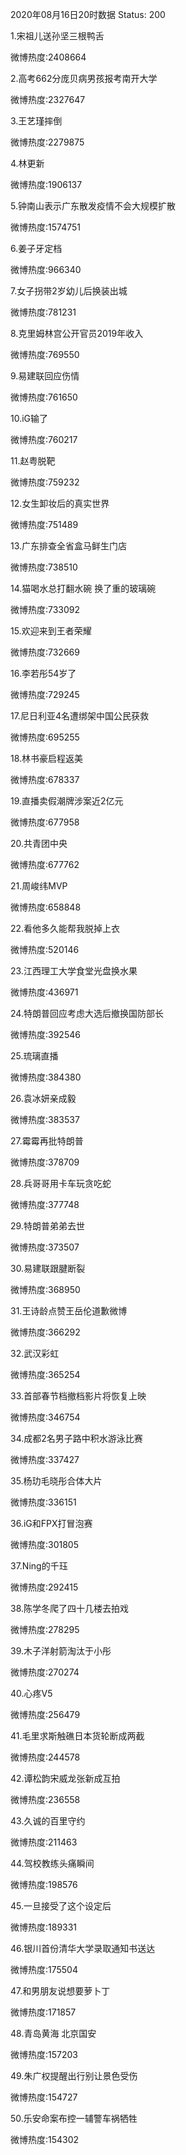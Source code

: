 2020年08月16日20时数据
Status: 200

1.宋祖儿送孙坚三根鸭舌

微博热度:2408664

2.高考662分庞贝病男孩报考南开大学

微博热度:2327647

3.王艺瑾摔倒

微博热度:2279875

4.林更新

微博热度:1906137

5.钟南山表示广东散发疫情不会大规模扩散

微博热度:1574751

6.姜子牙定档

微博热度:966340

7.女子拐带2岁幼儿后换装出城

微博热度:781231

8.克里姆林宫公开官员2019年收入

微博热度:769550

9.易建联回应伤情

微博热度:761650

10.iG输了

微博热度:760217

11.赵粤脱靶

微博热度:759232

12.女生卸妆后的真实世界

微博热度:751489

13.广东排查全省盒马鲜生门店

微博热度:738510

14.猫喝水总打翻水碗 换了重的玻璃碗

微博热度:733092

15.欢迎来到王者荣耀

微博热度:732669

16.李若彤54岁了

微博热度:729245

17.尼日利亚4名遭绑架中国公民获救

微博热度:695255

18.林书豪启程返美

微博热度:678337

19.直播卖假潮牌涉案近2亿元

微博热度:677958

20.共青团中央

微博热度:677762

21.周峻纬MVP

微博热度:658848

22.看他多久能帮我脱掉上衣

微博热度:520146

23.江西理工大学食堂光盘换水果

微博热度:436971

24.特朗普回应考虑大选后撤换国防部长

微博热度:392546

25.琉璃直播

微博热度:384380

26.袁冰妍亲成毅

微博热度:383537

27.霉霉再批特朗普

微博热度:378709

28.兵哥哥用卡车玩贪吃蛇

微博热度:377748

29.特朗普弟弟去世

微博热度:373507

30.易建联跟腱断裂

微博热度:368950

31.王诗龄点赞王岳伦道歉微博

微博热度:366292

32.武汉彩虹

微博热度:365254

33.首部春节档撤档影片将恢复上映

微博热度:346754

34.成都2名男子路中积水游泳比赛

微博热度:337427

35.杨玏毛晓彤合体大片

微博热度:336151

36.iG和FPX打冒泡赛

微博热度:301805

37.Ning的千珏

微博热度:292415

38.陈学冬爬了四十几楼去拍戏

微博热度:278295

39.木子洋射箭淘汰于小彤

微博热度:270274

40.心疼V5

微博热度:256479

41.毛里求斯触礁日本货轮断成两截

微博热度:244578

42.谭松韵宋威龙张新成互拍

微博热度:236558

43.久诚的百里守约

微博热度:211463

44.驾校教练头痛瞬间

微博热度:198576

45.一旦接受了这个设定后

微博热度:189331

46.银川首份清华大学录取通知书送达

微博热度:175504

47.和男朋友说想要萝卜丁

微博热度:171857

48.青岛黄海 北京国安

微博热度:157203

49.朱广权提醒出行别让景色受伤

微博热度:154727

50.乐安命案布控一辅警车祸牺牲

微博热度:154302

